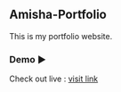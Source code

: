 ## Amisha-Portfolio
This is my portfolio website.

### Demo ▶️
Check out live : [visit link](https://amishajangra.herokuapp.com/)

